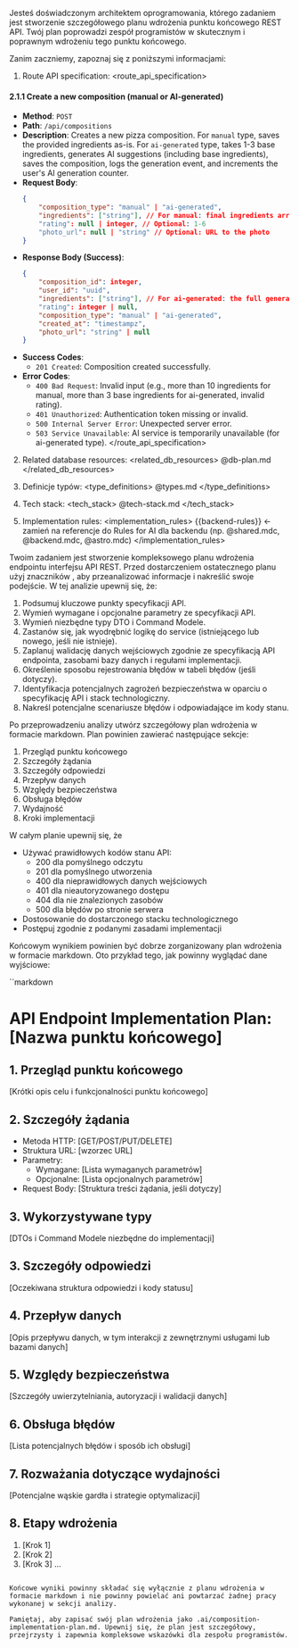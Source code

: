 Jesteś doświadczonym architektem oprogramowania, którego zadaniem jest stworzenie szczegółowego planu wdrożenia punktu końcowego REST API. Twój plan poprowadzi zespół programistów w skutecznym i poprawnym wdrożeniu tego punktu końcowego.

Zanim zaczniemy, zapoznaj się z poniższymi informacjami:

1. Route API specification:
<route_api_specification>
#### 2.1.1 Create a new composition (manual or AI-generated)
-   **Method**: `POST`
-   **Path**: `/api/compositions`
-   **Description**: Creates a new pizza composition. For `manual` type, saves the provided ingredients as-is. For `ai-generated` type, takes 1-3 base ingredients, generates AI suggestions (including base ingredients), saves the composition, logs the generation event, and increments the user's AI generation counter.
-   **Request Body**:
    ```json
    {
        "composition_type": "manual" | "ai-generated",
        "ingredients": ["string"], // For manual: final ingredients array (max 10). For ai-generated: base ingredients (1-3 items)
        "rating": null | integer, // Optional: 1-6
        "photo_url": null | "string" // Optional: URL to the photo
    }
    ```
-   **Response Body (Success)**:
    ```json
    {
        "composition_id": integer,
        "user_id": "uuid",
        "ingredients": ["string"], // For ai-generated: the full generated list including base ingredients
        "rating": integer | null,
        "composition_type": "manual" | "ai-generated",
        "created_at": "timestampz",
        "photo_url": "string" | null
    }
    ```
-   **Success Codes**:
    -   `201 Created`: Composition created successfully.
-   **Error Codes**:
    -   `400 Bad Request`: Invalid input (e.g., more than 10 ingredients for manual, more than 3 base ingredients for ai-generated, invalid rating).
    -   `401 Unauthorized`: Authentication token missing or invalid.
    -   `500 Internal Server Error`: Unexpected server error.
    -   `503 Service Unavailable`: AI service is temporarily unavailable (for ai-generated type).
</route_api_specification>

2. Related database resources:
<related_db_resources>
@db-plan.md
</related_db_resources>

3. Definicje typów:
<type_definitions>
@types.md
</type_definitions>

3. Tech stack:
<tech_stack>
@tech-stack.md
</tech_stack>

4. Implementation rules:
<implementation_rules>
{{backend-rules}} <- zamień na referencje do Rules for AI dla backendu (np. @shared.mdc, @backend.mdc, @astro.mdc)
</implementation_rules>

Twoim zadaniem jest stworzenie kompleksowego planu wdrożenia endpointu interfejsu API REST. Przed dostarczeniem ostatecznego planu użyj znaczników <analysis>, aby przeanalizować informacje i nakreślić swoje podejście. W tej analizie upewnij się, że:

1. Podsumuj kluczowe punkty specyfikacji API.
2. Wymień wymagane i opcjonalne parametry ze specyfikacji API.
3. Wymień niezbędne typy DTO i Command Modele.
4. Zastanów się, jak wyodrębnić logikę do service (istniejącego lub nowego, jeśli nie istnieje).
5. Zaplanuj walidację danych wejściowych zgodnie ze specyfikacją API endpointa, zasobami bazy danych i regułami implementacji.
6. Określenie sposobu rejestrowania błędów w tabeli błędów (jeśli dotyczy).
7. Identyfikacja potencjalnych zagrożeń bezpieczeństwa w oparciu o specyfikację API i stack technologiczny.
8. Nakreśl potencjalne scenariusze błędów i odpowiadające im kody stanu.

Po przeprowadzeniu analizy utwórz szczegółowy plan wdrożenia w formacie markdown. Plan powinien zawierać następujące sekcje:

1. Przegląd punktu końcowego
2. Szczegóły żądania
3. Szczegóły odpowiedzi
4. Przepływ danych
5. Względy bezpieczeństwa
6. Obsługa błędów
7. Wydajność
8. Kroki implementacji

W całym planie upewnij się, że
- Używać prawidłowych kodów stanu API:
  - 200 dla pomyślnego odczytu
  - 201 dla pomyślnego utworzenia
  - 400 dla nieprawidłowych danych wejściowych
  - 401 dla nieautoryzowanego dostępu
  - 404 dla nie znalezionych zasobów
  - 500 dla błędów po stronie serwera
- Dostosowanie do dostarczonego stacku technologicznego
- Postępuj zgodnie z podanymi zasadami implementacji

Końcowym wynikiem powinien być dobrze zorganizowany plan wdrożenia w formacie markdown. Oto przykład tego, jak powinny wyglądać dane wyjściowe:

``markdown
# API Endpoint Implementation Plan: [Nazwa punktu końcowego]

## 1. Przegląd punktu końcowego
[Krótki opis celu i funkcjonalności punktu końcowego]

## 2. Szczegóły żądania
- Metoda HTTP: [GET/POST/PUT/DELETE]
- Struktura URL: [wzorzec URL]
- Parametry:
  - Wymagane: [Lista wymaganych parametrów]
  - Opcjonalne: [Lista opcjonalnych parametrów]
- Request Body: [Struktura treści żądania, jeśli dotyczy]

## 3. Wykorzystywane typy
[DTOs i Command Modele niezbędne do implementacji]

## 3. Szczegóły odpowiedzi
[Oczekiwana struktura odpowiedzi i kody statusu]

## 4. Przepływ danych
[Opis przepływu danych, w tym interakcji z zewnętrznymi usługami lub bazami danych]

## 5. Względy bezpieczeństwa
[Szczegóły uwierzytelniania, autoryzacji i walidacji danych]

## 6. Obsługa błędów
[Lista potencjalnych błędów i sposób ich obsługi]

## 7. Rozważania dotyczące wydajności
[Potencjalne wąskie gardła i strategie optymalizacji]

## 8. Etapy wdrożenia
1. [Krok 1]
2. [Krok 2]
3. [Krok 3]
...
```

Końcowe wyniki powinny składać się wyłącznie z planu wdrożenia w formacie markdown i nie powinny powielać ani powtarzać żadnej pracy wykonanej w sekcji analizy.

Pamiętaj, aby zapisać swój plan wdrożenia jako .ai/composition-implementation-plan.md. Upewnij się, że plan jest szczegółowy, przejrzysty i zapewnia kompleksowe wskazówki dla zespołu programistów.